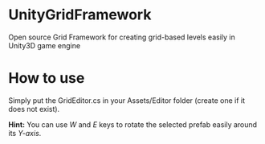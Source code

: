 # UnityGridFramework
Open source Grid Framework for creating grid-based levels easily in Unity3D game engine

# How to use
Simply put the GridEditor.cs in your Assets/Editor folder (create one if it does not exist).

**Hint:** You can use *W* and *E* keys to rotate the selected prefab easily around its *Y-axis*.
